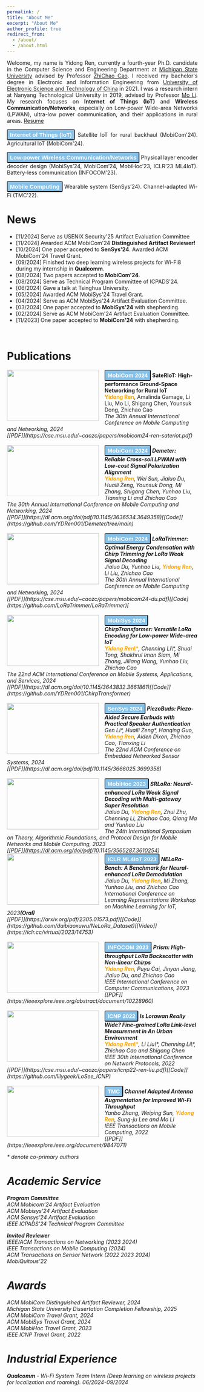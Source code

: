 ```yaml
---
permalink: /
title: "About Me"
excerpt: "About Me"
author_profile: true
redirect_from: 
  - /about/
  - /about.html
---
```


<div style="text-align: justify;">
<p>Welcome, my name is Yidong Ren, currently a fourth-year Ph.D. candidate in the Computer Science and Engineering Department at <a href="http://www.cse.msu.edu/">Michigan State University</a> advised by Professor <a href="https://cse.msu.edu/~caozc/">ZhiChao Cao</a>. I received my bachelor's degree in Electronic and Information Engineering from <a href="https://en.uestc.edu.cn/">University of Electronic Science and Technology of China</a> in 2021. I was a research intern at Nanyang Technological University in 2019, advised by Professor <a href="https://home.cse.ust.hk/~lim/">Mo Li</a>. My research focuses on <b>Internet of Things (IoT)</b> and <b>Wireless Communication/Networks</b>, especially on Low-power Wide-area Networks (LPWAN), ultra-low power communication, and their applications in rural areas.  <a href="https://ydren001.github.io/files/C.V._Yidong.pdf"><i class="fas fa-file-pdf"></i> Resume</a><br>
  
  <p style="margin-bottom: 6px;">
  <button type="button" class="btn btn-primary" style="font-size: 15px; background-color: #85c1e9; color: white; padding: 4px 6px; border-radius: 3px;"><b>Internet of Things (IoT)</b></button>
  Satellite IoT for rural backhaul (MobiCom'24). Agricultural IoT (MobiCom'24).<br>
  </p>
  <p style="margin-bottom: 6px;">
  <button type="button" class="btn btn-primary" style="font-size: 15px; background-color: #85c1e9; color: white; padding: 4px 6px; border-radius: 3px;"><b>Low-power Wireless Communication/Networks</b></button>
  Physical layer encoder decoder design (MobiSys’24, MobiCom’24, MobiHoc’23, ICLR’23 ML4IoT). Battery-less communication (INFOCOM’23).<br>
  </p>
  <p style="margin-bottom: 6px;">
  <button type="button" class="btn btn-primary" style="font-size: 15px; background-color: #85c1e9; color: white; padding: 4px 6px; border-radius: 3px;"><b>Mobile Computing</b></button>
  Wearable system (SenSys’24). Channel-adapted Wi-Fi (TMC’22).<br>
  </p>
</p>
</div>

News
======
* [11/2024] Serve as USENIX Security'25 Artifact Evaluation Committee <br>
* [11/2024] Awarded ACM MobiCom'24 **Distinguished Artifact Reviewer!** <br>
* [10/2024] One paper accepted to **SenSys'24**. Awarded ACM MobiCom'24 Travel Grant.<br>
* [09/2024] Finished two deep learning wireless projects for Wi-Fi8 during my internship in **Qualcomm**.<br>
* [08/2024] Two papers accepted to **MobiCom'24**.<br>
* [08/2024] Serve as Technical Program Committee of ICPADS'24. <br>
* [06/2024] Gave a talk at Tsinghua University.<br>
* [05/2024] Awarded ACM MobiSys'24 Travel Grant.<br>
* [04/2024] Serve as ACM MobiSys'24 Artifact Evaluation Committee.<br>
* [03/2024] One paper accepted to **MobiSys'24** with shepherding.<br>
* [02/2024] Serve as ACM MobiCom'24 Artifact Evaluation Committee.<br>
* [11/2023] One paper accepted to **MobiCom'24** with shepherding.<br>
<br>

Publications
======

<img src="http://ydren001.github.io/images/title-fig/SateRIoT.png" align="left" width="243" height="135" style="margin-right: 15px;"/> 
<button type="button" class="btn btn-primary" style="font-size: 15px; background-color: #85c1e9; color: white; padding: 4px 6px; border-radius: 3px;"><b>MobiCom 2024</b></button>
<b>SateRIoT: High-performance Ground-Space Networking for Rural IoT</b><br>
<span style="color:orange"><b>Yidong Ren</b></span>, Amalinda Gamage, Li Liu, Mo Li, Shigang Chen, Younsuk Dong, Zhichao Cao<br>
<I>The 30th Annual International Conference on Mobile Computing and Networking, 2024 </i> <br>
<i>[[PDF]](https://cse.msu.edu/~caozc/papers/mobicom24-ren-sateriot.pdf) <br clear="left"/>
<font size="1"> </font>

<br>

<img src="http://ydren001.github.io/images/title-fig/demeter.png" align="left" width="243" height="135" style="margin-right: 15px;"/>
<button type="button" class="btn btn-primary" style="font-size: 15px; background-color: #85c1e9; color: white; padding: 4px 6px; border-radius: 3px;"><b>MobiCom 2024</b></button>
<b>Demeter: Reliable Cross-soil LPWAN with Low-cost Signal Polarization Alignment</b><br>
<span style="color:orange"><b>Yidong Ren</b></span>,  Wei Sun, Jialuo Du, Huaili Zeng, Younsuk Dong, Mi Zhang, Shigang Chen, Yunhao Liu, Tianxing Li and Zhichao Cao<br>
<I>The 30th Annual International Conference on Mobile Computing and Networking, 2024  </i> <br>
<i>[[PDF]](https://dl.acm.org/doi/pdf/10.1145/3636534.3649358)[[Code]](https://github.com/YDRen001/Demeter/tree/main)<br clear="left"/>
<font size="1"> </font> 

<br>
  
<img src="http://ydren001.github.io/images/title-fig/LoRaTrimmer.png" align="left" width="243" height="135" style="margin-right: 15px;"/>
<button type="button" class="btn btn-primary" style="font-size: 15px; background-color: #85c1e9; color: white; padding: 4px 6px; border-radius: 3px;"><b>MobiCom 2024</b></button>
<b>LoRaTrimmer: Optimal Energy Condensation with Chirp Trimming for LoRa Weak Signal Decoding</b>
<br>Jialuo Du, Yunhao Liu, <span style="color:orange"><b>Yidong Ren</b></span>, Li Liu, Zhichao Cao<br>
<I>The 30th Annual International Conference on Mobile Computing and Networking, 2024</i> <br>
<i>[[PDF]](https://cse.msu.edu/~caozc/papers/mobicom24-du.pdf)[[Code](https://github.com/LoRaTrimmer/LoRaTrimmer)[ <br clear="left"/>
<font size="1"> </font>

<br>

<img src="http://ydren001.github.io/images/title-fig/chirptransformer.png" align="left" width="243" height="135" style="margin-right: 15px;"/>
<button type="button" class="btn btn-primary" style="font-size: 15px; background-color: #85c1e9; color: white; padding: 4px 6px; border-radius: 3px;"><b>MobiSys 2024</b></button>
<b>ChirpTransformer: Versatile LoRa Encoding for Low-power Wide-area IoT</b><br>
<span style="color:orange"><b>Yidong Ren\*</b></span>, Chenning Li\*, Shuai Tong, Shakhrul Iman Siam, Mi Zhang, Jiliang Wang, Yunhao Liu, Zhichao Cao<br>
<I>The 22nd ACM International Conference on Mobile Systems, Applications, and Services, 2024 </i> <br>
<i>[[PDF]](https://dl.acm.org/doi/10.1145/3643832.3661861)[[Code]](https://github.com/YDRen001/ChirpTransformer)<br clear="left"/>
<font size="1"> </font> 

<br>

<img src="http://ydren001.github.io/images/title-fig/Piezobud.png" align="left" width="243" height="135" style="margin-right: 15px;"/> 
<button type="button" class="btn btn-primary" style="font-size: 15px; background-color: #85c1e9; color: white; padding: 4px 6px; border-radius: 3px;"><b>SenSys 2024</b></button>
<b>PiezoBuds: Piezo-Aided Secure Earbuds with Practical Speaker Authentication</b>
<br>Gen Li*, Huaili Zeng*, Hanqing Guo, <span style="color:orange"><b>Yidong Ren</b></span>, Aiden Dixon, Zhichao Cao, Tianxing Li<br>
<I>The 22nd ACM Conference on Embedded Networked Sensor Systems, 2024 </i> <br>
<i>[[PDF]](https://dl.acm.org/doi/pdf/10.1145/3666025.3699358) <br clear="left"/>

<br>

<img src="http://ydren001.github.io/images/title-fig/SRLoRa.png" align="left" width="243" height="135" style="margin-right: 15px;"/> 
<button type="button" class="btn btn-primary" style="font-size: 15px; background-color: #85c1e9; color: white; padding: 4px 6px; border-radius: 3px;"><b>MobiHoc 2023</b></button>
<b>SRLoRa: Neural-enhanced LoRa Weak Signal Decoding with Multi-gateway Super Resolution</b>
<br>Jialuo Du, <span style="color:orange"><b>Yidong Ren</b></span>, Zhui Zhu, Chenning Li, Zhichao Cao, Qiang Ma and Yunhao Liu<br><I>The 24th International Symposium on Theory, Algorithmic Foundations, and Protocol Design for Mobile Networks and Mobile Computing, 2023</i> <br>
<i>[[PDF]](https://dl.acm.org/doi/pdf/10.1145/3565287.3610254) <br clear="left"/>
<font size="1"> </font>


<img src="http://ydren001.github.io/images/title-fig/nelora.png" align="left" width="243" height="135" style="margin-right: 15px;"/> 
<button type="button" class="btn btn-primary" style="font-size: 15px; background-color: #85c1e9; color: white; padding: 4px 6px; border-radius: 3px;"><b>ICLR ML4IoT 2023</b></button>
<b>NELoRa-Bench: A Benchmark for Neural-enhanced LoRa Demodulation</b><br>
Jialuo Du, <span style="color:orange"><b>Yidong Ren</b></span>, Mi Zhang, Yunhao Liu, and Zhichao Cao<br><I>International Conference on Learning Representations Workshop on Machine Learning for IoT, 2023<b>(Oral)</b> </i> <br>
<i>[[PDF]](https://arxiv.org/pdf/2305.01573.pdf)[[Code]](https://github.com/daibiaoxuwu/NeLoRa_Dataset)[[Video]](https://iclr.cc/virtual/2023/14753)<br clear="left"/>
<font size="1"> </font> 


<br>

<img src="http://ydren001.github.io/images/title-fig/prism.png" align="left" width="243" height="135" style="margin-right: 15px;"/> 
<button type="button" class="btn btn-primary" style="font-size: 15px; background-color: #85c1e9; color: white; padding: 4px 6px; border-radius: 3px;"><b>INFOCOM 2023</b></button>
<b>Prism: High-throughput LoRa Backscatter with Non-linear Chirps</b><br>
<span style="color:orange"><b>Yidong Ren</b></span>, Puyu Cai, Jinyan Jiang, Jialuo Du, and Zhichao Cao<br><I>IEEE International Conference on Computer Communications, 2023</i><br>
<i>[[PDF]](https://ieeexplore.ieee.org/abstract/document/10228960) <br clear="left"/>
<font size="1"> </font>

<br>

<img src="http://ydren001.github.io/images/title-fig/losee.png" align="left" width="243" height="135" style="margin-right: 15px;"/> 
<button type="button" class="btn btn-primary" style="font-size: 15px; background-color: #85c1e9; color: white; padding: 4px 6px; border-radius: 3px;"><b>ICNP 2022</b></button>
<b>Is Lorawan Really Wide? Fine-grained LoRa Link-level Measurement in An Urban Environment</b><br>
<span style="color:orange"><b>Yidong Ren\*</b></span>, Li Liu\*, Chenning Li\*, Zhichao Cao and Shigang Chen<br><I>IEEE 30th International Conference on Network Protocols, 2022</i><br>
<i>[[PDF]](https://cse.msu.edu/~caozc/papers/icnp22-ren-liu.pdf)[[Code]](https://github.com/lilygeek/LoSee_ICNP) <br clear="left"/>
<font size="1"> </font>

<br>

<img src="http://ydren001.github.io/images/title-fig/winas.png" align="left" width="243" height="135" style="margin-right: 15px;"/> 
<button type="button" class="btn btn-primary" style="font-size: 15px; background-color: #85c1e9; color: white; padding: 4px 6px; border-radius: 3px;"><b>TMC</b></button>
<b>Channel Adapted Antenna Augmentation for Improved Wi-Fi Throughput</b><br>
Yanbo Zhang, Weiping Sun, <span style="color:orange"><b>Yidong Ren</b></span>, Sung-ju Lee and Mo Li<br><I>IEEE Transactions on Mobile Computing, 2022</i><br>
<i>[[PDF]](https://ieeexplore.ieee.org/document/9847071) <br clear="left"/>
<font size="1"> </font>

\* denote co-primary authors<br>

Academic Service
======
<b>Program Committee</b> <br>
ACM Mobicom'24 Artifact Evaluation<br>
ACM Mobisys'24 Artifact Evaluation<br>
ACM Sensys'24 Artifact Evaluation<br>
IEEE ICPADS'24 Technical Program Committee

<b>Invited Reviewer</b> <br>
IEEE/ACM Transactions on Networking (2023 2024)<br>
IEEE Transactions on Mobile Computing (2024)<br>
ACM Transactions on Sensor Network (2022 2023 2024)<br>
MobiQuitous'22 

Awards
======
ACM MobiCom Distinguished Artifact Reviewer, 2024 <br>
Michigan State University Dissertation Completion Fellowship, 2025 <br> 
ACM MobiCom Travel Grant, 2024 <br>
ACM MobiSys Travel Grant, 2024 <br>
ACM MobiHoc Travel Grant, 2023 <br>
IEEE ICNP Travel Grant, 2022 <br>


Industrial Experience
======
<b>Qualcomm</b> - Wi-Fi System Team Intern (Deep learning on wireless projects for localization and roaming). 06/2024-09/2024 

<body>
<script type='text/javascript' id='clustrmaps' src='//cdn.clustrmaps.com/map_v2.js?cl=ffffff&w=150&t=n&d=ZCkq05bZ5W9TJLguU2G7tRLb2UefixELw1Ao5pPHLAw&co=2daaad&cmo=3acc3a&cmn=ff5353&ct=ffffff'></script></body>

<!--

**Reliable Cross-soil LPWAN with Low-cost Signal Polarization Alignment**

**Yidong Ren**, Wei Sun, Jialuo Du, Huaili Zeng, Yonsuk Dong, Mi Zhang, Shigang Chen, Yunhao Liu, Tianxing Li and Zhichao Cao

Proceedings of the 24th Annual International Conference on Mobile Computing and Networking (**Mobicom 2024**)

About Me
======

A data-driven personal website
======
Like many other Jekyll-based GitHub Pages templates, academicpages makes you separate the website's content from its form. The content & metadata of your website are in structured markdown files, while various other files constitute the theme, specifying how to transform that content & metadata into HTML pages. You keep these various markdown (.md), YAML (.yml), HTML, and CSS files in a public GitHub repository. Each time you commit and push an update to the repository, the [GitHub pages](https://pages.github.com/) service creates static HTML pages based on these files, which are hosted on GitHub's servers free of charge.

Many of the features of dynamic content management systems (like Wordpress) can be achieved in this fashion, using a fraction of the computational resources and with far less vulnerability to hacking and DDoSing. You can also modify the theme to your heart's content without touching the content of your site. If you get to a point where you've broken something in Jekyll/HTML/CSS beyond repair, your markdown files describing your talks, publications, etc. are safe. You can rollback the changes or even delete the repository and start over -- just be sure to save the markdown files! Finally, you can also write scripts that process the structured data on the site, such as [this one](https://github.com/academicpages/academicpages.github.io/blob/master/talkmap.ipynb) that analyzes metadata in pages about talks to display [a map of every location you've given a talk](https://academicpages.github.io/talkmap.html).

Getting started
======
1. Register a GitHub account if you don't have one and confirm your e-mail (required!)
1. Fork [this repository](https://github.com/academicpages/academicpages.github.io) by clicking the "fork" button in the top right. 
1. Go to the repository's settings (rightmost item in the tabs that start with "Code", should be below "Unwatch"). Rename the repository "[your GitHub username].github.io", which will also be your website's URL.
1. Set site-wide configuration and create content & metadata (see below -- also see [this set of diffs](http://archive.is/3TPas) showing what files were changed to set up [an example site](https://getorg-testacct.github.io) for a user with the username "getorg-testacct")
1. Upload any files (like PDFs, .zip files, etc.) to the files/ directory. They will appear at https://[your GitHub username].github.io/files/example.pdf.  
1. Check status by going to the repository settings, in the "GitHub pages" section

Site-wide configuration
------
The main configuration file for the site is in the base directory in [_config.yml](https://github.com/academicpages/academicpages.github.io/blob/master/_config.yml), which defines the content in the sidebars and other site-wide features. You will need to replace the default variables with ones about yourself and your site's github repository. The configuration file for the top menu is in [_data/navigation.yml](https://github.com/academicpages/academicpages.github.io/blob/master/_data/navigation.yml). For example, if you don't have a portfolio or blog posts, you can remove those items from that navigation.yml file to remove them from the header. 

Create content & metadata
------
For site content, there is one markdown file for each type of content, which are stored in directories like _publications, _talks, _posts, _teaching, or _pages. For example, each talk is a markdown file in the [_talks directory](https://github.com/academicpages/academicpages.github.io/tree/master/_talks). At the top of each markdown file is structured data in YAML about the talk, which the theme will parse to do lots of cool stuff. The same structured data about a talk is used to generate the list of talks on the [Talks page](https://academicpages.github.io/talks), each [individual page](https://academicpages.github.io/talks/2012-03-01-talk-1) for specific talks, the talks section for the [CV page](https://academicpages.github.io/cv), and the [map of places you've given a talk](https://academicpages.github.io/talkmap.html) (if you run this [python file](https://github.com/academicpages/academicpages.github.io/blob/master/talkmap.py) or [Jupyter notebook](https://github.com/academicpages/academicpages.github.io/blob/master/talkmap.ipynb), which creates the HTML for the map based on the contents of the _talks directory).

**Markdown generator**

I have also created [a set of Jupyter notebooks](https://github.com/academicpages/academicpages.github.io/tree/master/markdown_generator
) that converts a CSV containing structured data about talks or presentations into individual markdown files that will be properly formatted for the academicpages template. The sample CSVs in that directory are the ones I used to create my own personal website at stuartgeiger.com. My usual workflow is that I keep a spreadsheet of my publications and talks, then run the code in these notebooks to generate the markdown files, then commit and push them to the GitHub repository.

How to edit your site's GitHub repository
------
Many people use a git client to create files on their local computer and then push them to GitHub's servers. If you are not familiar with git, you can directly edit these configuration and markdown files directly in the github.com interface. Navigate to a file (like [this one](https://github.com/academicpages/academicpages.github.io/blob/master/_talks/2012-03-01-talk-1.md) and click the pencil icon in the top right of the content preview (to the right of the "Raw | Blame | History" buttons). You can delete a file by clicking the trashcan icon to the right of the pencil icon. You can also create new files or upload files by navigating to a directory and clicking the "Create new file" or "Upload files" buttons. 

Example: editing a markdown file for a talk
![Editing a markdown file for a talk](/images/editing-talk.png)

For more info
------
More info about configuring academicpages can be found in [the guide](https://academicpages.github.io/markdown/). The [guides for the Minimal Mistakes theme](https://mmistakes.github.io/minimal-mistakes/docs/configuration/) (which this theme was forked from) might also be helpful.
-->
